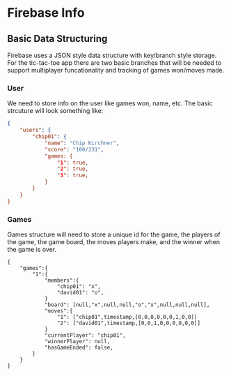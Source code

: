 # Firebase Info

## Basic Data Structuring
Firebase uses a JSON style data structure with key/branch style storage. For the tic-tac-toe app there are two basic branches that will be needed to support multiplayer funcationality and tracking of games won/moves made. 

### User

We need to store info on the user like games won, name, etc. The basic strcuture will look something like:

```json
{
	"users": {
		"chip01": {
			"name": "Chip Kirchner",
			"score": "100/231",
			"games: {
				"1": true,
				"2": true,
				"3": true,
			}
		}
	}
}
```

### Games

Games structure will need to store a unique id for the game, the players of the game, the game board, the moves players make, and the winner when the game is over.

```josn
{
	"games":{
		"1":{
			"members":{
				"chip01": "x",
				"david01": "o",
			}
			"board": [null,"x",null,null,"o","x",null,null,null],
			"moves":{
				"1": ["chip01",timestamp,[0,0,0,0,0,0,1,0,0]]
				"2": ["david01",timestamp,[0,0,1,0,0,0,0,0,0]]
			}
			"currentPlayer": "chip01",
            "winnerPlayer": null,
            "hasGameEnded": false,
		}
	}
}
```
